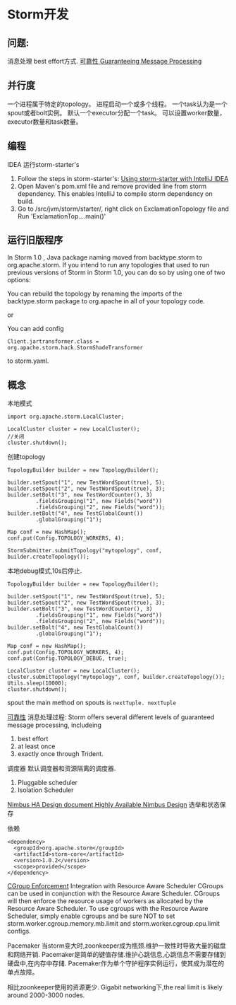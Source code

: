 # Storm开发


## 问题:
消息处理 best effort方式.
[可靠性 Guaranteeing Message Processing](http://storm.apache.org/releases/1.0.2/Guaranteeing-message-processing.html)

## 并行度

一个进程属于特定的topology。
进程启动一个或多个线程。
一个task认为是一个spout或者bolt实例。
默认一个executor分配一个task。
可以设置worker数量，executor数量和task数量。


## 编程

IDEA 运行storm-starter's

1. Follow the steps in storm-starter's: [Using storm-starter with IntelliJ IDEA](https://github.com/apache/storm/tree/master/examples/storm-starter#intellij-idea)
1. Open Maven's pom.xml file and remove <scope>provided</scope> line from storm dependency. This enables IntelliJ to compile storm dependency on build.
1. Go to /src/jvm/storm/starter/, right click on ExclamationTopology file and Run 'ExclamationTop....main()'


## 运行旧版程序
In Storm 1.0 , Java package naming moved from backtype.storm to org.apache.storm.
If you intend to run any topologies that used to run previous versions of Storm in Storm 1.0, you can do so by using one of two options:

You can rebuild the topology by renaming the imports of the backtype.storm package to org.apache in all of your topology code.

or

You can add config 

`Client.jartransformer.class = org.apache.storm.hack.StormShadeTransformer`

 to storm.yaml.

## 概念

本地模式

```
import org.apache.storm.LocalCluster;

LocalCluster cluster = new LocalCluster();
//关闭
cluster.shutdown();
```

创建topology
```
TopologyBuilder builder = new TopologyBuilder();

builder.setSpout("1", new TestWordSpout(true), 5);
builder.setSpout("2", new TestWordSpout(true), 3);
builder.setBolt("3", new TestWordCounter(), 3)
         .fieldsGrouping("1", new Fields("word"))
         .fieldsGrouping("2", new Fields("word"));
builder.setBolt("4", new TestGlobalCount())
         .globalGrouping("1");

Map conf = new HashMap();
conf.put(Config.TOPOLOGY_WORKERS, 4);

StormSubmitter.submitTopology("mytopology", conf, builder.createTopology());
```
本地debug模式,10s后停止.
```
TopologyBuilder builder = new TopologyBuilder();

builder.setSpout("1", new TestWordSpout(true), 5);
builder.setSpout("2", new TestWordSpout(true), 3);
builder.setBolt("3", new TestWordCounter(), 3)
         .fieldsGrouping("1", new Fields("word"))
         .fieldsGrouping("2", new Fields("word"));
builder.setBolt("4", new TestGlobalCount())
         .globalGrouping("1");

Map conf = new HashMap();
conf.put(Config.TOPOLOGY_WORKERS, 4);
conf.put(Config.TOPOLOGY_DEBUG, true);

LocalCluster cluster = new LocalCluster();
cluster.submitTopology("mytopology", conf, builder.createTopology());
Utils.sleep(10000);
cluster.shutdown();
```

spout the main method on spouts is `nextTuple. nextTuple `

[可靠性](http://storm.apache.org/releases/1.0.2/Guaranteeing-message-processing.html)
消息处理过程:
Storm offers several different levels of guaranteed message processing, includeing 

1. best effort
1. at least once
1. exactly once through Trident.

调度器
默认调度器和资源隔离的调度器.

1. Pluggable scheduler
1. Isolation Scheduler

[Nimbus HA Design document,Highly Available Nimbus Design](http://storm.apache.org/releases/1.0.2/nimbus-ha-design.html)
选举和状态保存

依赖
```
<dependency>
  <groupId>org.apache.storm</groupId>
  <artifactId>storm-core</artifactId>
  <version>1.0.2</version>
  <scope>provided</scope>
</dependency>
```


[CGroup Enforcement](http://storm.apache.org/releases/1.0.2/cgroups_in_storm.html)
Integration with Resource Aware Scheduler
CGroups can be used in conjunction with the Resource Aware Scheduler. CGroups will then enforce the resource usage of workers as allocated by the Resource Aware Scheduler. To use cgroups with the Resource Aware Scheduler, simply enable cgroups and be sure NOT to set storm.worker.cgroup.memory.mb.limit and storm.worker.cgroup.cpu.limit configs.


Pacemaker
当storm变大时,zoonkeeper成为瓶颈.维护一致性时导致大量的磁盘和网络开销.
Pacemaker是简单的键值存储.维护心跳信息,心跳信息不需要存储到硬盘中,在内存中存储.
Pacemaker作为单个守护程序实例运行，使其成为潜在的单点故障。

相比zoonkeeper使用的资源更少. Gigabit networking下,the real limit is likely around 2000-3000 nodes.


 
